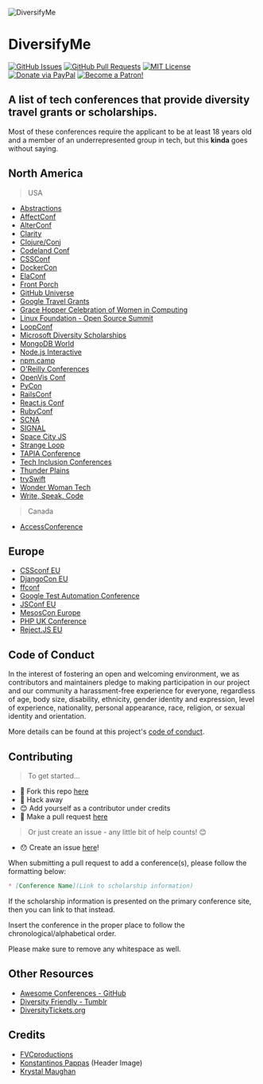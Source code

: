 ![DiversifyMe](https://cdn.dribbble.com/users/740218/screenshots/4478234/characters-dan.png)

# DiversifyMe

[![GitHub Issues](https://img.shields.io/github/issues/fvcproductions/diversify-me.svg?style=flat-square)](https://github.com/fvcproductions/diversify-me/issues) [![GitHub Pull Requests](https://img.shields.io/github/issues-pr/fvcproductions/diversify-me.svg?style=flat-square)](https://github.com/fvcproductions/diversify-me/pulls) [![MIT License](https://img.shields.io/github/license/fvcproductions/diversify-me.svg?style=flat-square)](http://badges.mit-license.org) [![Donate via PayPal](https://img.shields.io/badge/Donate-PayPal-blue.svg?style=flat-square)](http://paypal.me/fvcproductions) [![Become a Patron!](https://img.shields.io/badge/Patreon-Become%20a%20Patron!-orange.svg?style=flat-square)](https://www.patreon.com/fvcproductions)

## A list of tech conferences that provide diversity travel grants or scholarships.

Most of these conferences require the applicant to be at least 18 years old and a member of an underrepresented group in tech, but this **kinda** goes without saying.

## North America

> USA

* [Abstractions](http://abstractions.io/scholarship/)
* [AffectConf](https://affectconf.com/scholarships/)
* [AlterConf](http://www.alterconf.com/)
* [Clarity](https://www.clarityconf.com/apply-for-scholarship)
* [Clojure/Conj](http://clojure-conj.org/opportunity)
* [Codeland Conf](http://codelandconf.com/)
* [CSSConf](https://2016.cssconf.com/diversity-scholarship/)
* [DockerCon](https://2017.dockercon.com/giving-back/)
* [ElaConf](http://elaconf.com/grants/)
* [Front Porch](http://frontporch.io/)
* [GitHub Universe](https://github.com/blog/2410-scholarships-and-accessibility-at-github-universe)
* [Google Travel Grants](https://www.google.com/edu/scholarships/google-travel-and-conference-grants/#!north-america)
* [Grace Hopper Celebration of Women in Computing](https://ghc.anitaborg.org/2017-student-academic/2017-scholarships/)
* [Linux Foundation - Open Source Summit](http://events.linuxfoundation.org/events/open-source-summit-north-america/attend/scholarship-opportunities)
* [LoopConf](https://loopconf.com/scholarships/)
* [Microsoft Diversity Scholarships](https://careers.microsoft.com/students/scholarships)
* [MongoDB World](https://www.mongodb.com/mongodb-diversity-scholarship)
* [Node.js Interactive](http://events.linuxfoundation.org/events/node-interactive/attend/diversityscholarship)
* [npm.camp](http://npm.camp/)
* [O'Reilly Conferences](http://www.oreilly.com/conferences/diversity-application.csp)
* [OpenVis Conf](https://openvisconf.com/diversity-scholarship-application/)
* [PyCon](https://us.pycon.org/2017/assistance/)
* [RailsConf](http://railsconf.com/scholarships)
* [React.js Conf](https://facebook.github.io/react/blog/2015/12/04/react-js-conf-2016-diversity-scholarship.html)
* [RubyConf](http://rubyconf.org/scholarship)
* [SCNA](https://scna.softwarecraftsmanship.org/)
* [SIGNAL](https://www.twilio.com/blog/2018/07/apply-for-a-signal-2018-scholarship.html)
* [Space City JS](https://ti.to/spacecityjs/space-city-js-2016/)
* [Strange Loop](http://www.thestrangeloop.com/opportunity.html)
* [TAPIA Conference](http://tapiaconference.org/participate/scholarships/)
* [Tech Inclusion Conferences](http://techinclusion.co/scholarship-application/)
* [Thunder Plains](http://thunderplainsconf.com/)
* [trySwift](https://blog.tryswift.co/try-swift-nyc-diversity-scholarships)
* [Wonder Woman Tech](https://wonderwomentech.com/about-wonder-women-tech/wearechangemakers/scholarship-application/)
* [Write, Speak, Code](http://www.writespeakcode.com/)

> Canada

* [AccessConference](http://accessconference.ca/about-access-2017/diversity-scholarship-2017/)

## Europe

* [CSSconf EU](http://2015.cssconf.eu/scholarships/)
* [DjangoCon EU](https://2017.djangocon.eu/financial-assistance/)
* [ffconf](https://2017.ffconf.org/scholarship)
* [Google Test Automation Conference](https://testing.googleblog.com/2017/05/gtac-diversity-scholarship.html)
* [JSConf EU](http://2015.cssconf.eu/scholarships/)
* [MesosCon Europe](http://events.linuxfoundation.org/events/mesoscon-europe/attend/scholarship)
* [PHP UK Conference](http://phpconference.co.uk/diversity/)
* [Reject.JS EU](http://2015.cssconf.eu/scholarships/)

## Code of Conduct

In the interest of fostering an open and welcoming environment, we as contributors and maintainers pledge to making participation in our project and our community a harassment-free experience for everyone, regardless of age, body size, disability, ethnicity, gender identity and expression, level of experience, nationality, personal appearance, race, religion, or sexual identity and orientation.

More details can be found at this project's [code of conduct](.github/CODE_OF_CONDUCT.md).

## Contributing

> To get started...

* 🍴 Fork this repo [here](https://github.com/fvcproductions/diversify-me#fork-destination-box)
* 🔨 Hack away
* 😊 Add yourself as a contributor under credits
* 🔧 Make a pull request [here](https://github.com/fvcproductions/diversify-me/compare)

> Or just create an issue - any little bit of help counts! 😊

* 😯 Create an issue [here](https://github.com/fvcproductions/diversify-me/issues)!

When submitting a pull request to add a conference(s), please follow the formatting below:

```markdown
* [Conference Name](Link to scholarship information)
```

If the scholarship information is presented on the primary conference site, then you can link to that instead.

Insert the conference in the proper place to follow the chronological/alphabetical order.

Please make sure to remove any whitespace as well.

## Other Resources

* [Awesome Conferences - GitHub](https://github.com/RichardLitt/awesome-conferences)
* [Diversity Friendly - Tumblr](http://diversityfriendly.co/)
* [DiversityTickets.org](https://diversitytickets.org/)

## Credits

* [FVCproductions](http://fvcproductions.com)
* [Konstantinos Pappas](https://dribbble.com/shots/4478234-Diverse-People) (Header Image)
* [Krystal Maughan](https://kammitama5.github.io/about/)
